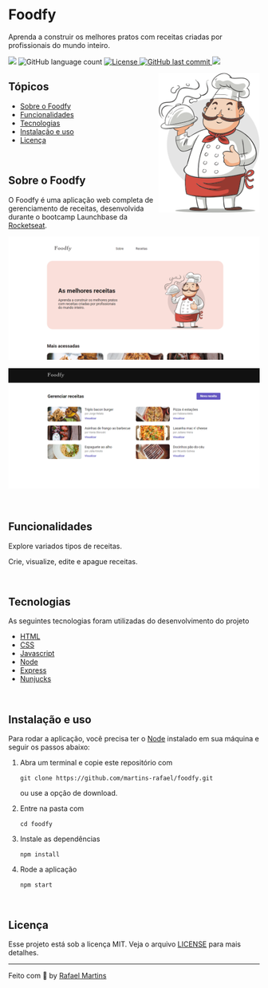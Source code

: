 # Foodfy

<p>Aprenda a construir os melhores pratos com receitas criadas por profissionais do mundo inteiro.</p>

<p>
  <img src="https://img.shields.io/badge/made%20by-RAFAEL%20MARTINS-6558C3?style=flat-square">
  <img alt="GitHub language count" src="https://img.shields.io/github/languages/count/martins-rafael/foodfy?color=6558C3&style=flat-square">
  <a href="https://opensource.org/licenses/MIT">
    <img alt="License" src="https://img.shields.io/badge/license-MIT-6558C3?style=flat-square">
  </a>
  <a href="https://github.com/martins-rafael/foodfy/commits/master">
    <img alt="GitHub last commit" src="https://img.shields.io/github/last-commit/martins-rafael/foodfy?color=6558C3&style=flat-square">
  </a>
    <img src="https://img.shields.io/badge/status-EM%20DESENVOLVIMENTO-6558C3?style=flat-square">
</p>

<img align="right" src=".github/chef.png?raw=true" height="280">

## Tópicos 

- [Sobre o Foodfy](#sobre-o-foodfy)
- [Funcionalidades](#funcionalidades)
- [Tecnologias](#tecnologias)
- [Instalação e uso](#instalação-e-uso)
- [Licença](#licença)

<br>

## Sobre o Foodfy

O Foodfy é uma aplicação web completa de gerenciamento de receitas, desenvolvida durante o bootcamp Launchbase da [Rocketseat](https://rocketseat.com.br/).

<p align="center">
  <img src=".github/main.gif" alt="página principal">
</p>

<p align="center">
  <img src=".github/admin.png" alt="página admin">
</p>

<br>

## Funcionalidades

Explore variados tipos de receitas.

Crie, visualize, edite e apague receitas.

<br>

## Tecnologias

As seguintes tecnologias foram utilizadas do desenvolvimento do projeto

- [HTML](https://devdocs.io/html/)
- [CSS](https://devdocs.io/css/)
- [Javascript](https://devdocs.io/javascript/)
- [Node](https://nodejs.org/en/)
- [Express](https://expressjs.com/)
- [Nunjucks](https://mozilla.github.io/nunjucks/)

<br>

## Instalação e uso

Para rodar a aplicação, você precisa ter o [Node](https://nodejs.org/en/) instalado em sua máquina e seguir os passos abaixo:

1) Abra um terminal e copie este repositório com 
    ```
    git clone https://github.com/martins-rafael/foodfy.git
    ```
    ou use a opção de download.

2) Entre na pasta com 
    ```
    cd foodfy
    ```

3) Instale as dependências
    ```
    npm install
    ```

4) Rode a aplicação
    ```
    npm start
    ```

<br>

## Licença

Esse projeto está sob a licença MIT. Veja o arquivo [LICENSE](/LICENSE) para mais detalhes.

---

Feito com :purple_heart: by [Rafael Martins](https://github.com/martins-rafael)
